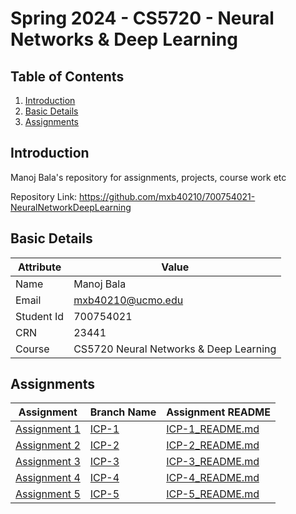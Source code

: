 # Spring 2024 - CS5720 - Neural Networks & Deep Learning

## Table of Contents

1. [Introduction](#introduction)
2. [Basic Details](#basic-details)
3. [Assignments](#assignments)

## Introduction
Manoj Bala's repository for assignments, projects, course work etc

Repository Link: https://github.com/mxb40210/700754021-NeuralNetworkDeepLearning

## Basic Details

| Attribute  | Value                                  | 
|------------|----------------------------------------|
| Name       | Manoj Bala                             |
| Email      | mxb40210@ucmo.edu                      |
| Student Id | 700754021                              |
| CRN        | 23441                                  |
| Course     | CS5720 Neural Networks & Deep Learning |

## Assignments

| Assignment         | Branch Name | Assignment README     | 
|--------------------|-------------|-----------------------|
| [Assignment 1][1]  | [ICP-1][2]  | [ICP-1_README.md][3]  |
| [Assignment 2][4]  | [ICP-2][5]  | [ICP-2_README.md][6]  |
| [Assignment 3][7]  | [ICP-3][8]  | [ICP-3_README.md][9]  |
| [Assignment 4][10] | [ICP-4][11] | [ICP-4_README.md][12] |
| [Assignment 5][13] | [ICP-5][14] | [ICP-5_README.md][15] |

[1]: https://github.com/mxb40210/700754021-NeuralNetworkDeepLearning/tree/main/assignments/assignment1
[2]: https://github.com/mxb40210/700754021-NeuralNetworkDeepLearning/tree/ICP-1
[3]: https://github.com/mxb40210/700754021-NeuralNetworkDeepLearning/blob/main/assignments/assignment1/ICP-1_README.md
[4]: https://github.com/mxb40210/700754021-NeuralNetworkDeepLearning/tree/main/assignments/assignment2
[5]: https://github.com/mxb40210/700754021-NeuralNetworkDeepLearning/tree/ICP-2
[6]: https://github.com/mxb40210/700754021-NeuralNetworkDeepLearning/blob/main/assignments/assignment2/ICP-2_README.md
[7]: https://github.com/mxb40210/700754021-NeuralNetworkDeepLearning/tree/main/assignments/assignment3
[8]: https://github.com/mxb40210/700754021-NeuralNetworkDeepLearning/tree/ICP-3
[9]: https://github.com/mxb40210/700754021-NeuralNetworkDeepLearning/blob/main/assignments/assignment3/ICP-3_README.md
[10]: https://github.com/mxb40210/700754021-NeuralNetworkDeepLearning/tree/main/assignments/assignment4
[11]: https://github.com/mxb40210/700754021-NeuralNetworkDeepLearning/tree/ICP-4
[12]: https://github.com/mxb40210/700754021-NeuralNetworkDeepLearning/blob/main/assignments/assignment4/ICP-4_README.md
[13]: https://github.com/mxb40210/700754021-NeuralNetworkDeepLearning/tree/main/assignments/assignment5
[14]: https://github.com/mxb40210/700754021-NeuralNetworkDeepLearning/tree/ICP-5
[15]: https://github.com/mxb40210/700754021-NeuralNetworkDeepLearning/blob/main/assignments/assignment5/ICP-5_README.md
